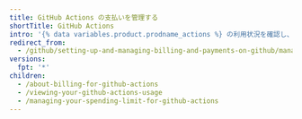 ```yaml
---
title: GitHub Actions の支払いを管理する
shortTitle: GitHub Actions
intro: '{% data variables.product.prodname_actions %} の利用状況を確認し、利用上限を設定することができます。'
redirect_from:
  - /github/setting-up-and-managing-billing-and-payments-on-github/managing-billing-for-github-actions
versions:
  fpt: '*'
children:
  - /about-billing-for-github-actions
  - /viewing-your-github-actions-usage
  - /managing-your-spending-limit-for-github-actions
---
```


